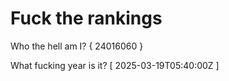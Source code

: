 # Fuck the rankings

Who the hell am I?
{ 24016060 }

What fucking year is it?
[ 2025-03-19T05:40:00Z ]
